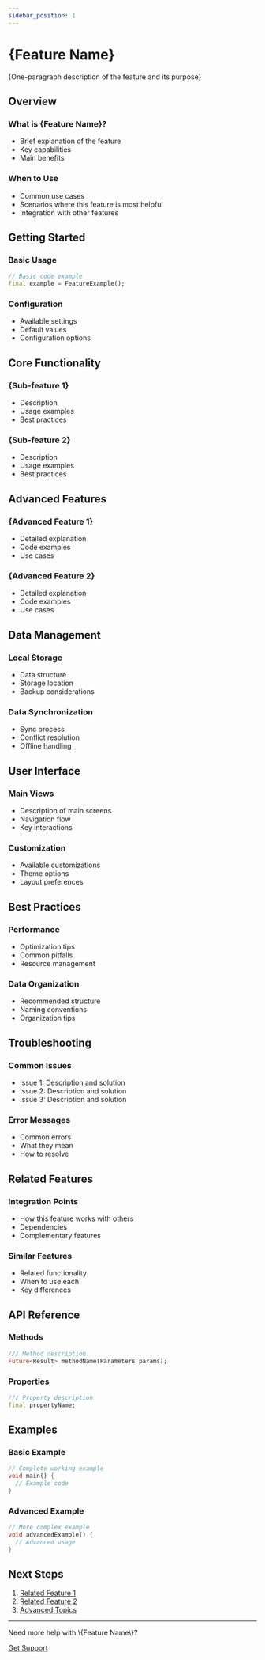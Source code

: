 ```yaml
---
sidebar_position: 1
---
```


# \{Feature Name\}

\{One-paragraph description of the feature and its purpose\}

## Overview

### What is \{Feature Name\}?
- Brief explanation of the feature
- Key capabilities
- Main benefits

### When to Use
- Common use cases
- Scenarios where this feature is most helpful
- Integration with other features

## Getting Started

### Basic Usage
```dart
// Basic code example
final example = FeatureExample();
```

### Configuration
- Available settings
- Default values
- Configuration options

## Core Functionality

### \{Sub-feature 1\}
- Description
- Usage examples
- Best practices

### \{Sub-feature 2\}
- Description
- Usage examples
- Best practices

## Advanced Features

### \{Advanced Feature 1\}
- Detailed explanation
- Code examples
- Use cases

### \{Advanced Feature 2\}
- Detailed explanation
- Code examples
- Use cases

## Data Management

### Local Storage
- Data structure
- Storage location
- Backup considerations

### Data Synchronization
- Sync process
- Conflict resolution
- Offline handling

## User Interface

### Main Views
- Description of main screens
- Navigation flow
- Key interactions

### Customization
- Available customizations
- Theme options
- Layout preferences

## Best Practices

### Performance
- Optimization tips
- Common pitfalls
- Resource management

### Data Organization
- Recommended structure
- Naming conventions
- Organization tips

## Troubleshooting

### Common Issues
- Issue 1: Description and solution
- Issue 2: Description and solution
- Issue 3: Description and solution

### Error Messages
- Common errors
- What they mean
- How to resolve

## Related Features

### Integration Points
- How this feature works with others
- Dependencies
- Complementary features

### Similar Features
- Related functionality
- When to use each
- Key differences

## API Reference

### Methods
```dart
/// Method description
Future<Result> methodName(Parameters params);
```

### Properties
```dart
/// Property description
final propertyName;
```

## Examples

### Basic Example
```dart
// Complete working example
void main() {
  // Example code
}
```

### Advanced Example
```dart
// More complex example
void advancedExample() {
  // Advanced usage
}
```

## Next Steps

1. [Related Feature 1](../related-feature-1)
2. [Related Feature 2](../related-feature-2)
3. [Advanced Topics](../advanced-topics)

---

<div className="text-center mt-8">
  <p>Need more help with \{Feature Name\}?</p>
  <a href="../support" className="button button--primary button--lg">
    Get Support
  </a>
</div> 